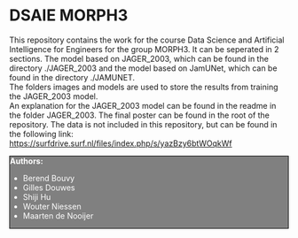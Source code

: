 # DSAIE MORPH3

This repository contains the work for the course Data Science and Artificial Intelligence for Engineers for the group MORPH3. It can be seperated in 2 sections. The model based on JAGER_2003, which can be found in the directory ./JAGER_2003 and the model based on JamUNet, which can be found in the directory ./JAMUNET. <br>
The folders images and models are used to store the results from training the JAGER_2003 model. <br>
An explanation for the JAGER_2003 model can be found in the readme in the folder JAGER_2003.
The final poster can be found in the root of the repository.
The data is not included in this repository, but can be found in the following link: https://surfdrive.surf.nl/files/index.php/s/yazBzy6btWOqkWf

<div style="background-color: grey; color: white; border: 1px solid black;">
<b> Authors: </b>

- Berend Bouvy
- Gilles Douwes
- Shiji Hu
- Wouter Niessen
- Maarten de Nooijer
</div>


